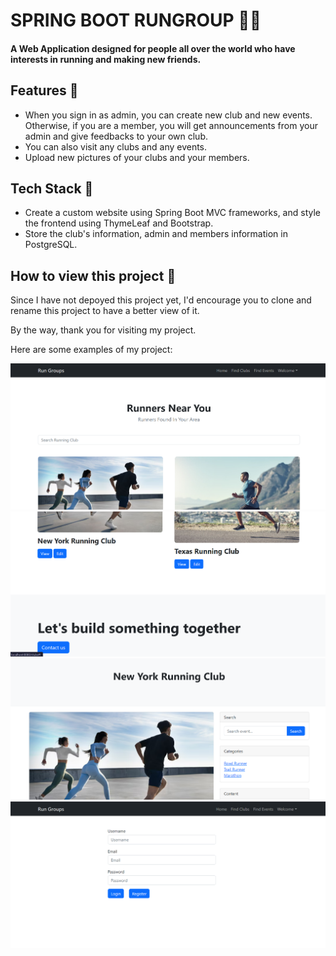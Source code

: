 # SPRING BOOT RUNGROUP 🏃‍♂️

#### A Web Application designed for people all over the world who have interests in running and making new friends. 

## Features 🧩

- When you sign in as admin, you can create new club and new events. Otherwise, if you are a member, you will get announcements from your admin and give feedbacks to your own club.
- You can also visit any clubs and any events.
- Upload new pictures of your clubs and your members.

## Tech Stack 🧩

* Create a custom website using Spring Boot MVC frameworks, and style the frontend using ThymeLeaf and Bootstrap.
* Store the club's information, admin and members information in PostgreSQL.

## How to view this project 🧐

Since I have not depoyed this project yet, I'd encourage you to clone and rename this project to have a better view of it. 

By the way, thank you for visiting my project.

Here are some examples of my project: 

![HomePage](https://github.com/VinhNguyenTCU/Spring-boot-rungroup/blob/main/src/main/resources/static/assets/homepage.png)
![HomePage1](https://github.com/VinhNguyenTCU/Spring-boot-rungroup/blob/main/src/main/resources/static/assets/homepage1.png)
![Group Detail](https://github.com/VinhNguyenTCU/Spring-boot-rungroup/blob/main/src/main/resources/static/assets/groupdetail.png)
![Register Page](https://github.com/VinhNguyenTCU/Spring-boot-rungroup/blob/main/src/main/resources/static/assets/registerpage.png)
